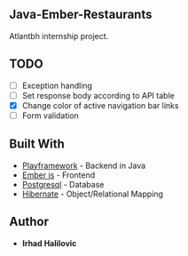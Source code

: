 ## Java-Ember-Restaurants

Atlantbh internship project.

## TODO
- [ ] Exception handling
- [ ] Set response body according to API table
- [x] Change color of active navigation bar links
- [ ] Form validation

## Built With

* [Playframework](https://playframework.com/) - Backend in Java
* [Ember js](https://emberjs.com/) - Frontend
* [Postgresql](https://www.postgresql.org/) - Database
* [Hibernate](http://hibernate.org/) - Object/Relational Mapping

## Author

* **Irhad Halilovic**
